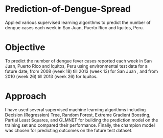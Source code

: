 # Prediction-of-Dengue-Spread
Applied various supervised learning algorithms to predict the number of dengue cases each week in San Juan, Puerto Rico and Iquitos, Peru.

# Objective
To predict the number of dengue fever cases reported each week in San Juan, Puerto Rico and Iquitos, Peru using environmental test data for a future date, from 2008 (week 18) till 2013 (week 13) for San Juan , and from 2010 (week 26) till 2013 (week 26) for Iquitos.

# Approach
I have used several supervised machine learning algorithms including Decision (Regression) Tree, Random Forest, Extreme Gradient Boosting, Partial Least Squares, and GLMNET for building the prediction model on the training set and compared their performance. Finally, the champion model was chosen for predicting outcomes on the future test dataset.
